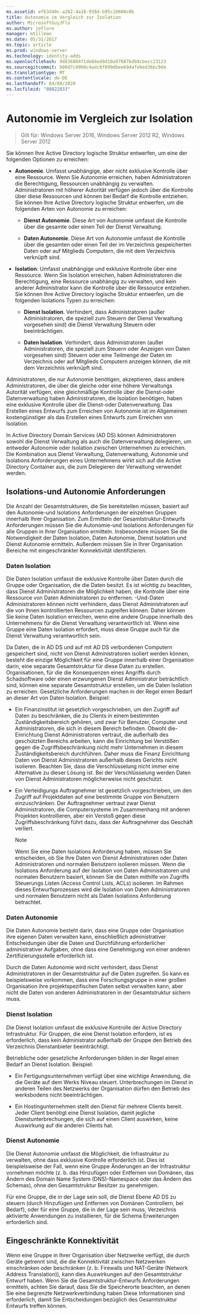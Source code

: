 ```yaml
---
ms.assetid: ef63d40c-a262-4a18-938d-b95c10680c0b
title: Autonomie im Vergleich zur Isolation
author: MicrosoftGuyJFlo
ms.author: joflore
manager: mtillman
ms.date: 05/31/2017
ms.topic: article
ms.prod: windows-server
ms.technology: identity-adds
ms.openlocfilehash: 9d836804f1de84ed9d10a978876db9cbecc23123
ms.sourcegitcommit: b00d7c8968c4adc8f699dbee694afe6ed36bc9de
ms.translationtype: MT
ms.contentlocale: de-DE
ms.lasthandoff: 04/08/2020
ms.locfileid: "80822833"
---
```

# <a name="autonomy-vs-isolation"></a>Autonomie im Vergleich zur Isolation

>Gilt für: Windows Server 2016, Windows Server 2012 R2, Windows Server 2012

Sie können Ihre Active Directory logische Struktur entwerfen, um eine der folgenden Optionen zu erreichen:  
  
-   **Autonomie**. Umfasst unabhängige, aber nicht exklusive Kontrolle über eine Ressource. Wenn Sie Autonomie erreichen, haben Administratoren die Berechtigung, Ressourcen unabhängig zu verwalten. Administratoren mit höherer Autorität verfügen jedoch über die Kontrolle über diese Ressourcen und können bei Bedarf die Kontrolle entziehen. Sie können Ihre Active Directory logische Struktur entwerfen, um die folgenden Arten von Autonomie zu erreichen:  
  
    -   **Dienst Autonomie**. Diese Art von Autonomie umfasst die Kontrolle über die gesamte oder einen Teil der Dienst Verwaltung.  
  
    -   **Daten Autonomie**. Diese Art von Autonomie umfasst die Kontrolle über die gesamten oder einen Teil der im Verzeichnis gespeicherten Daten oder auf Mitglieds Computern, die mit dem Verzeichnis verknüpft sind.  
  
-   **Isolation**: Umfasst unabhängige und exklusive Kontrolle über eine Ressource. Wenn Sie Isolation erreichen, haben Administratoren die Berechtigung, eine Ressource unabhängig zu verwalten, und kein anderer Administrator kann die Kontrolle über die Ressource entziehen. Sie können Ihre Active Directory logische Struktur entwerfen, um die folgenden Isolations Typen zu erreichen:  
  
    -   **Dienst Isolation**. Verhindert, dass Administratoren (außer Administratoren, die speziell zum Steuern der Dienst Verwaltung vorgesehen sind) die Dienst Verwaltung Steuern oder beeinträchtigen.  
  
    -   **Daten Isolation**. Verhindert, dass Administratoren (außer Administratoren, die speziell zum Steuern oder Anzeigen von Daten vorgesehen sind) Steuern oder eine Teilmenge der Daten im Verzeichnis oder auf Mitglieds Computern anzeigen können, die mit dem Verzeichnis verknüpft sind.  
  
Administratoren, die nur Autonomie benötigen, akzeptieren, dass andere Administratoren, die über die gleiche oder eine höhere Verwaltungs Autorität verfügen, eine gleichmäßige Kontrolle über die Dienst-oder Datenverwaltung haben Administratoren, die Isolation benötigen, haben eine exklusive Kontrolle über die Dienst-oder Datenverwaltung. Das Erstellen eines Entwurfs zum Erreichen von Autonomie ist im Allgemeinen kostengünstiger als das Erstellen eines Entwurfs zum Erreichen von Isolation.  
  
In Active Directory Domain Services (AD DS) können Administratoren sowohl die Dienst Verwaltung als auch die Datenverwaltung delegieren, um entweder Autonomie oder Isolation zwischen Unternehmen zu erreichen. Die Kombination aus Dienst Verwaltung, Datenverwaltung, Autonomie und Isolations Anforderungen eines Unternehmens wirkt sich auf die Active Directory Container aus, die zum Delegieren der Verwaltung verwendet werden.  
  
## <a name="isolation-and-autonomy-requirements"></a>Isolations-und Autonomie Anforderungen  
Die Anzahl der Gesamtstrukturen, die Sie bereitstellen müssen, basiert auf den Autonomie-und Isolations Anforderungen der einzelnen Gruppen innerhalb Ihrer Organisation. Zum Ermitteln der Gesamtstruktur-Entwurfs Anforderungen müssen Sie die Autonomie-und Isolations Anforderungen für alle Gruppen in Ihrer Organisation ermitteln. Insbesondere müssen Sie die Notwendigkeit der Daten Isolation, Daten Autonomie, Dienst Isolation und Dienst Autonomie ermitteln. Außerdem müssen Sie in Ihrer Organisation Bereiche mit eingeschränkter Konnektivität identifizieren.  
  
### <a name="data-isolation"></a>Daten Isolation  
Die Daten Isolation umfasst die exklusive Kontrolle über Daten durch die Gruppe oder Organisation, die die Daten besitzt. Es ist wichtig zu beachten, dass Dienst Administratoren die Möglichkeit haben, die Kontrolle über eine Ressource von Daten Administratoren zu entfernen. -Und-Daten Administratoren können nicht verhindern, dass Dienst Administratoren auf die von Ihnen kontrollierten Ressourcen zugreifen können. Daher können Sie keine Daten Isolation erreichen, wenn eine andere Gruppe innerhalb des Unternehmens für die Dienst Verwaltung verantwortlich ist. Wenn eine Gruppe eine Daten Isolation erfordert, muss diese Gruppe auch für die Dienst Verwaltung verantwortlich sein.  
  
Da Daten, die in AD DS und auf mit AD DS verbundenen Computern gespeichert sind, nicht von Dienst Administratoren isoliert werden können, besteht die einzige Möglichkeit für eine Gruppe innerhalb einer Organisation darin, eine separate Gesamtstruktur für diese Daten zu erstellen. Organisationen, für die die Konsequenzen eines Angriffs durch Schadsoftware oder einen erzwungenen Dienst Administrator beträchtlich sind, können eine separate Gesamtstruktur erstellen, um die Daten Isolation zu erreichen. Gesetzliche Anforderungen machen in der Regel einen Bedarf an dieser Art von Daten Isolation. Beispiel:  
  
-   Ein Finanzinstitut ist gesetzlich vorgeschrieben, um den Zugriff auf Daten zu beschränken, die zu Clients in einem bestimmten Zuständigkeitsbereich gehören, und zwar für Benutzer, Computer und Administratoren, die sich in diesem Bereich befinden. Obwohl die-Einrichtung Dienst Administratoren vertraut, die außerhalb des geschützten Bereichs arbeiten, kann die Einrichtung bei Verstößen gegen die Zugriffsbeschränkung nicht mehr Unternehmen in diesem Zuständigkeitsbereich durchführen. Daher muss die Finanz Einrichtung Daten von Dienst Administratoren außerhalb dieses Gerichts nicht isolieren. Beachten Sie, dass die Verschlüsselung nicht immer eine Alternative zu dieser Lösung ist. Bei der Verschlüsselung werden Daten von Dienst Administratoren möglicherweise nicht geschützt.  
  
-   Ein Verteidigungs Auftragnehmer ist gesetzlich vorgeschrieben, um den Zugriff auf Projektdaten auf eine bestimmte Gruppe von Benutzern einzuschränken. Der Auftragnehmer vertraut zwar Dienst Administratoren, die Computersysteme im Zusammenhang mit anderen Projekten kontrollieren, aber ein Verstoß gegen diese Zugriffsbeschränkung führt dazu, dass der Auftragnehmer das Geschäft verliert.  
  
    > [!NOTE]  
    > Wenn Sie eine Daten Isolations Anforderung haben, müssen Sie entscheiden, ob Sie Ihre Daten von Dienst Administratoren oder Daten Administratoren und normalen Benutzern isolieren müssen. Wenn die Isolations Anforderung auf der Isolation von Daten Administratoren und normalen Benutzern basiert, können Sie die Daten mithilfe von Zugriffs Steuerungs Listen (Access Control Lists, ACLs) isolieren. Im Rahmen dieses Entwurfsprozesses wird die Isolation von Daten Administratoren und normalen Benutzern nicht als Daten Isolations Anforderung betrachtet.  
  
### <a name="data-autonomy"></a>Daten Autonomie  
Die Daten Autonomie besteht darin, dass eine Gruppe oder Organisation ihre eigenen Daten verwalten kann, einschließlich administrativer Entscheidungen über die Daten und Durchführung erforderlicher administrativer Aufgaben, ohne dass eine Genehmigung von einer anderen Zertifizierungsstelle erforderlich ist.  
  
Durch die Daten Autonomie wird nicht verhindert, dass Dienst Administratoren in der Gesamtstruktur auf die Daten zugreifen. So kann es beispielsweise vorkommen, dass eine Forschungsgruppe in einer großen Organisation ihre projektspezifischen Daten selbst verwalten kann, aber nicht die Daten von anderen Administratoren in der Gesamtstruktur sichern muss.  
  
### <a name="service-isolation"></a>Dienst Isolation  
Die Dienst Isolation umfasst die exklusive Kontrolle der Active Directory Infrastruktur. Für Gruppen, die eine Dienst Isolation erfordern, ist es erforderlich, dass kein Administrator außerhalb der Gruppe den Betrieb des Verzeichnis Dienstanbieter beeinträchtigt.  
  
Betriebliche oder gesetzliche Anforderungen bilden in der Regel einen Bedarf an Dienst Isolation. Beispiel:  
  
-   Ein Fertigungsunternehmen verfügt über eine wichtige Anwendung, die die Geräte auf dem Werks Niveau steuert. Unterbrechungen im Dienst in anderen Teilen des Netzwerks der Organisation dürfen den Betrieb des werksbodens nicht beeinträchtigen.  
  
-   Ein Hostingunternehmen stellt den Dienst für mehrere Clients bereit. Jeder Client benötigt eine Dienst Isolation, damit jegliche Dienstunterbrechungen, die sich auf einen Client auswirken, keine Auswirkung auf die anderen Clients hat.  
  
### <a name="service-autonomy"></a>Dienst Autonomie  
Die Dienst Autonomie umfasst die Möglichkeit, die Infrastruktur zu verwalten, ohne dass exklusive Kontrolle erforderlich ist. Dies ist beispielsweise der Fall, wenn eine Gruppe Änderungen an der Infrastruktur vornehmen möchte (z. b. das Hinzufügen oder Entfernen von Domänen, das Ändern des Domain Name System (DNS)-Namespace oder das Ändern des Schemas), ohne den Gesamtstruktur Besitzer zu genehmigen.  
  
Für eine Gruppe, die in der Lage sein soll, die Dienst Ebene AD DS zu steuern (durch Hinzufügen und Entfernen von Domänen Controllern, bei Bedarf), oder für eine Gruppe, die in der Lage sein muss, Verzeichnis aktivierte Anwendungen zu installieren, für die Schema Erweiterungen erforderlich sind.  
  
## <a name="limited-connectivity"></a>Eingeschränkte Konnektivität  
Wenn eine Gruppe in Ihrer Organisation über Netzwerke verfügt, die durch Geräte getrennt sind, die die Konnektivität zwischen Netzwerken einschränken oder beschränken (z. b. Firewalls und NAT-Geräte (Network Address Translation)), kann dies Auswirkungen auf den Gesamtstruktur Entwurf haben. Wenn Sie die Gesamtstruktur-Entwurfs Anforderungen ermitteln, achten Sie darauf, dass Sie die Speicherorte beachten, an denen Sie eine begrenzte Netzwerkverbindung haben Diese Informationen sind erforderlich, damit Sie Entscheidungen bezüglich des Gesamtstruktur Entwurfs treffen können.  
  


